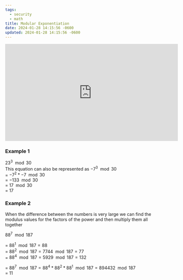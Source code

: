 ```yaml
---
tags:
  - security
  - math
title: Modular Exponentiation
date: 2024-01-28 14:15:56 -0600
updated: 2024-01-28 14:15:56 -0600
---
```


<iframe width="560" height="315" src="https://www.youtube-nocookie.com/embed/bg0P_3UiG5I?si=vEOEQ3fn7fr6h3J9" title="YouTube video player" frameborder="0" allow="accelerometer; autoplay; clipboard-write; encrypted-media; gyroscope; picture-in-picture; web-share" allowfullscreen></iframe>

### Example 1

$23^3 \mod 30$  
This equation can also be represented as $-7^3 \mod 30$  
= $-7^2 \ast -7 \mod 30$  
= $-133 \mod 30$  
= $17 \mod 30$  
= 17

### Example 2

When the difference between the numbers is very large we can find the modulus values for the factors of the power and then multiply them all together

$88^7 \mod 187$

= $88^1 \mod 187 = 88$  
= $88^2 \mod 187 = 7744 \mod 187 = 77$  
= $88^4 \mod 187 = 5929 \mod 187 = 132$

= $88^7 \mod 187 = 88^4 \ast 88^2 \ast 88^1 \mod 187 = 894432 \mod 187$  
= 11
